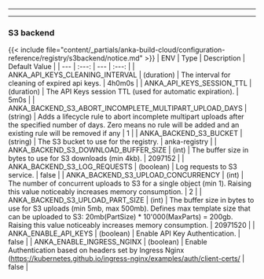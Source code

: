 
---
---
### S3 backend
{{< include file="content/_partials/anka-build-cloud/configuration-reference/registry/s3backend/notice.md" >}}
| ENV | Type | Description | Default Value |
| --- | :---: | --- | :---: |
| ANKA_API_KEYS_CLEANING_INTERVAL | (duration) | The interval for cleaning of expired api keys. | 4h0m0s |
| ANKA_API_KEYS_SESSION_TTL | (duration) | The API Keys session TTL (used for automatic expiration). | 5m0s |
| ANKA_BACKEND_S3_ABORT_INCOMPLETE_MULTIPART_UPLOAD_DAYS | (string)  | Adds a lifecycle rule to abort incomplete multipart uploads after the specified number of days. Zero means no rule will be added and an existing rule will be removed if any | 1 |
| ANKA_BACKEND_S3_BUCKET | (string) | The S3 bucket to use for the registry. | anka-registry |
| ANKA_BACKEND_S3_DOWNLOAD_BUFFER_SIZE | (int) | The buffer size in bytes to use for S3 downloads (min 4kb). | 2097152 |
| ANKA_BACKEND_S3_LOG_REQUESTS | (boolean) | Log requests to S3 service. | false |
| ANKA_BACKEND_S3_UPLOAD_CONCURRENCY | (int) | The number of concurrent uploads to S3 for a single object (min 1). Raising this value noticeably increases memory consumption. | 2 |
| ANKA_BACKEND_S3_UPLOAD_PART_SIZE | (int) | The buffer size in bytes to use for S3 uploads (min 5mb, max 500mb). Defines max template size that can be uploaded to S3: 20mb(PartSize) * 10'000(MaxParts) = 200gb. Raising this value noticeably increases memory consumption. | 20971520 |
| ANKA_ENABLE_API_KEYS | (boolean) | Enable API Key Authentication. | false |
| ANKA_ENABLE_INGRESS_NGINX | (boolean) | Enable Authentication based on headers set by Ingress Nginx (https://kubernetes.github.io/ingress-nginx/examples/auth/client-certs/ | false |
